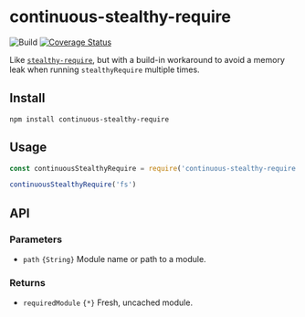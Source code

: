 # continuous-stealthy-require

![Build](https://github.com/electerious/continuous-stealthy-require/workflows/Build/badge.svg) [![Coverage Status](https://coveralls.io/repos/github/electerious/continuous-stealthy-require/badge.svg?branch=master)](https://coveralls.io/github/electerious/continuous-stealthy-require?branch=master)

Like [`stealthy-require`](https://github.com/analog-nico/stealthy-require), but with a build-in workaround to avoid a memory leak when running `stealthyRequire` multiple times.

## Install

```
npm install continuous-stealthy-require
```

## Usage

```js
const continuousStealthyRequire = require('continuous-stealthy-require')

continuousStealthyRequire('fs')
```

## API

### Parameters

- `path` `{String}` Module name or path to a module.

### Returns

- `requiredModule` `{*}` Fresh, uncached module.